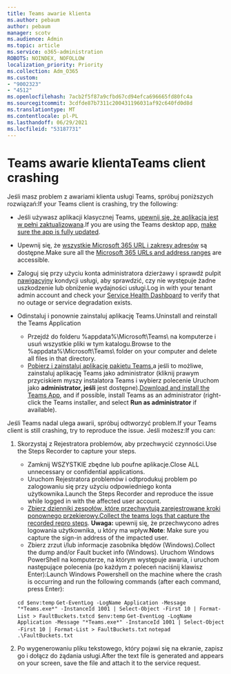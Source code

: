 ```yaml
---
title: Teams awarie klienta
ms.author: pebaum
author: pebaum
manager: scotv
ms.audience: Admin
ms.topic: article
ms.service: o365-administration
ROBOTS: NOINDEX, NOFOLLOW
localization_priority: Priority
ms.collection: Adm_O365
ms.custom:
- "9002323"
- "4512"
ms.openlocfilehash: 7acb2f5f87a9cfbd67cd94efca696665fd80fc4a
ms.sourcegitcommit: 3cdfde87b7311c200431196031af92c640fd0d8d
ms.translationtype: MT
ms.contentlocale: pl-PL
ms.lasthandoff: 06/29/2021
ms.locfileid: "53187731"
---
```

# <a name="teams-client-crashing"></a><span data-ttu-id="6b325-102">Teams awarie klienta</span><span class="sxs-lookup"><span data-stu-id="6b325-102">Teams client crashing</span></span>

<span data-ttu-id="6b325-103">Jeśli masz problem z awariami klienta usługi Teams, spróbuj poniższych rozwiązań:</span><span class="sxs-lookup"><span data-stu-id="6b325-103">If your Teams client is crashing, try the following:</span></span>

- <span data-ttu-id="6b325-104">Jeśli używasz aplikacji klasycznej Teams, [upewnij się, że aplikacja jest w pełni zaktualizowana](https://support.office.com/article/Update-Microsoft-Teams-535a8e4b-45f0-4f6c-8b3d-91bca7a51db1).</span><span class="sxs-lookup"><span data-stu-id="6b325-104">If you are using the Teams desktop app, [make sure the app is fully updated](https://support.office.com/article/Update-Microsoft-Teams-535a8e4b-45f0-4f6c-8b3d-91bca7a51db1).</span></span>

- <span data-ttu-id="6b325-105">Upewnij się, że [wszystkie Microsoft 365 URL i zakresy adresów](/microsoftteams/connectivity-issues) są dostępne.</span><span class="sxs-lookup"><span data-stu-id="6b325-105">Make sure all the [Microsoft 365 URLs and address ranges](/microsoftteams/connectivity-issues) are accessible.</span></span>

- <span data-ttu-id="6b325-106">Zaloguj się przy użyciu konta administratora dzierżawy i sprawdź pulpit [nawigacyjny](/office365/enterprise/view-service-health) kondycji usługi, aby sprawdzić, czy nie występuje żadne uszkodzenie lub obniżenie wydajności usługi.</span><span class="sxs-lookup"><span data-stu-id="6b325-106">Log in with your tenant admin account and check your [Service Health Dashboard](/office365/enterprise/view-service-health) to verify that no outage or service degradation exists.</span></span>

- <span data-ttu-id="6b325-107">Odinstaluj i ponownie zainstaluj aplikację Teams.</span><span class="sxs-lookup"><span data-stu-id="6b325-107">Uninstall and reinstall the Teams Application</span></span>
    - <span data-ttu-id="6b325-108">Przejdź do folderu %appdata%\Microsoft\Teams\ na komputerze i usuń wszystkie pliki w tym katalogu.</span><span class="sxs-lookup"><span data-stu-id="6b325-108">Browse to the %appdata%\Microsoft\Teams\ folder on your computer and delete all files in that directory.</span></span>
    - <span data-ttu-id="6b325-109">[Pobierz i zainstaluj aplikację pakietu Teams,](https://www.microsoft.com/microsoft-teams/download-app)a jeśli to możliwe, zainstaluj aplikację Teams jako administrator (kliknij prawym przyciskiem myszy instalatora Teams i wybierz polecenie Uruchom jako **administrator, jeśli** jest dostępne).</span><span class="sxs-lookup"><span data-stu-id="6b325-109">[Download and install the Teams App](https://www.microsoft.com/microsoft-teams/download-app), and if possible, install Teams as an administrator (right-click the Teams installer, and select **Run as administrator** if available).</span></span>

<span data-ttu-id="6b325-110">Jeśli Teams nadal ulega awarii, spróbuj odtworzyć problem.</span><span class="sxs-lookup"><span data-stu-id="6b325-110">If your Teams client is still crashing, try to reproduce the issue.</span></span> <span data-ttu-id="6b325-111">Jeśli możesz:</span><span class="sxs-lookup"><span data-stu-id="6b325-111">If you can:</span></span>

1. <span data-ttu-id="6b325-112">Skorzystaj z Rejestratora problemów, aby przechwycić czynności.</span><span class="sxs-lookup"><span data-stu-id="6b325-112">Use the Steps Recorder to capture your steps.</span></span>
    - <span data-ttu-id="6b325-113">Zamknij WSZYSTKIE zbędne lub poufne aplikacje.</span><span class="sxs-lookup"><span data-stu-id="6b325-113">Close ALL unnecessary or confidential applications.</span></span>
    - <span data-ttu-id="6b325-114">Uruchom Rejestratora problemów i odtprodukuj problem po zalogowaniu się przy użyciu odpowiedniego konta użytkownika.</span><span class="sxs-lookup"><span data-stu-id="6b325-114">Launch the Steps Recorder and reproduce the issue while logged in with the affected user account.</span></span>
    - <span data-ttu-id="6b325-115">[Zbierz dzienniki zespołów, które przechwytują zarejestrowane kroki ponownego przekierowy.](/microsoftteams/log-files)</span><span class="sxs-lookup"><span data-stu-id="6b325-115">[Collect the teams logs that capture the recorded repro steps](/microsoftteams/log-files).</span></span> <span data-ttu-id="6b325-116">**Uwaga:** upewnij się, że przechwycono adres logowania użytkownika, u który ma wpływ.</span><span class="sxs-lookup"><span data-stu-id="6b325-116">**Note**: Make sure you capture the sign-in address of the impacted user.</span></span>
    - <span data-ttu-id="6b325-117">Zbierz zrzut i/lub informacje zasobnika błędów (Windows).</span><span class="sxs-lookup"><span data-stu-id="6b325-117">Collect the dump and/or Fault bucket info (Windows).</span></span> <span data-ttu-id="6b325-118">Uruchom Windows PowerShell na komputerze, na którym występuje awaria, i uruchom następujące polecenia (po każdym z poleceń naciśnij klawisz Enter):</span><span class="sxs-lookup"><span data-stu-id="6b325-118">Launch Windows Powershell on the machine where the crash is occurring and run the following commands (after each command, press Enter):</span></span>

    <span data-ttu-id="6b325-119">`cd $env:temp` `Get-EventLog -LogName Application -Message "*Teams.exe*" -InstanceId 1001 | Select-Object -First 10 | Format-List > FaultBuckets.txt`</span><span class="sxs-lookup"><span data-stu-id="6b325-119">`cd $env:temp` `Get-EventLog -LogName Application -Message "*Teams.exe*" -InstanceId 1001 | Select-Object -First 10 | Format-List > FaultBuckets.txt`</span></span>
    `notepad .\FaultBuckets.txt`
    
2. <span data-ttu-id="6b325-120">Po wygenerowaniu pliku tekstowego, który pojawi się na ekranie, zapisz go i dołącz do żądania usługi.</span><span class="sxs-lookup"><span data-stu-id="6b325-120">After the text file is generated and appears on your screen, save the file and attach it to the service request.</span></span> 
